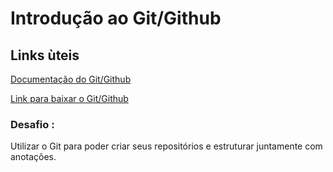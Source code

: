 # Introdução ao Git/Github
## Links ùteis  
[Documentação do Git/Github](https://git-scm.com/doc)

[Link para baixar o Git/Github](https://desktop.github.com/)

### Desafio :
Utilizar o Git para poder criar seus repositórios e 
estruturar juntamente com anotações.
